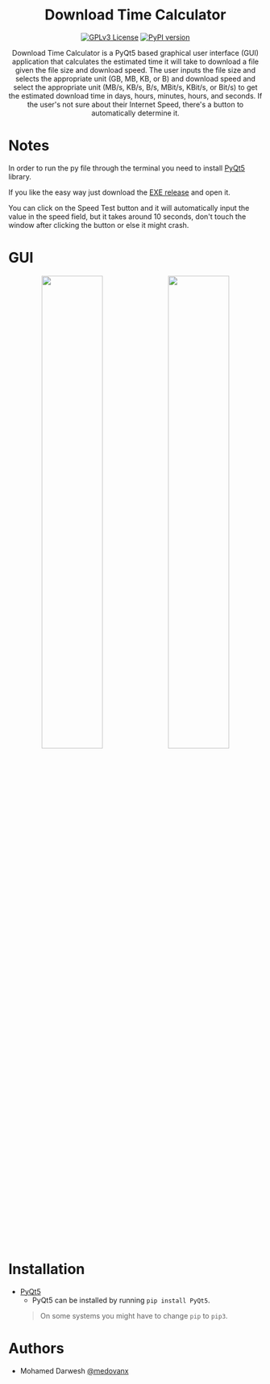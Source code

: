 <div align="center">
  
#  Download Time Calculator
[![GPLv3 License](https://img.shields.io/badge/License-GPL%20v3-yellow.svg)](https://opensource.org/licenses/)
[![PyPI version](https://img.shields.io/pypi/pyversions/spotDL?color=%2344CC11&style=flat-square)](https://www.python.org/)

Download Time Calculator is a PyQt5 based graphical user interface (GUI) application that calculates the estimated time it will take to download a file given the file size and download speed. The user inputs the file size and selects the appropriate unit (GB, MB, KB, or B) and download speed and select the appropriate unit (MB/s, KB/s, B/s, MBit/s, KBit/s, or Bit/s) to get the estimated download time in days, hours, minutes, hours, and seconds. If the user's not sure about their Internet Speed, there's a button to automatically determine it.
</div>

# Notes
In order to run the py file through the terminal you need to install [PyQt5](https://pypi.org/project/PyQt5/) library.

If you like the easy way just download the [EXE release](https://github.com/medovanx/Download-Time-Calculator/releases/tag/Latest) and open it.

You can click on the Speed Test button and it will automatically input the value in the speed field, but it takes around 10 seconds, don't touch the window after clicking the button or else it might crash.

# GUI
<p align="center">
  <img src="https://i.imgur.com/pcpKLjE.png" width="49%">
  <img src="https://i.imgur.com/QdkXsds.png" width="49%">
</p>



# Installation
- [PyQt5](https://pypi.org/project/PyQt5/)
  - PyQt5 can be installed by running `pip install PyQt5`.
  > On some systems you might have to change `pip` to `pip3`.

# Authors
- Mohamed Darwesh [@medovanx](https://github.com/medovanx)



